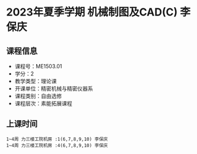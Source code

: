 # 2023年夏季学期 机械制图及CAD(C) 李保庆






## 课程信息

- 课程号：ME1503.01
- 学分：2
- 教学类型：理论课
- 开课单位：精密机械与精密仪器系
- 课程类别：自由选修
- 课程层次：素能拓展课程

## 上课时间

```
1~4周 力三楼工院机房 :1(6,7,8,9,10) 李保庆
1~4周 力三楼工院机房 :4(6,7,8,9,10) 李保庆
```

